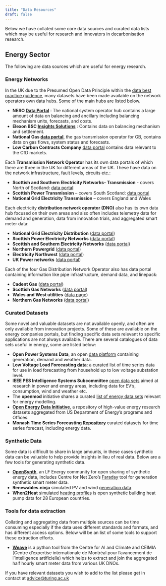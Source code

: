 ```yaml
---
title: "Data Resources"
draft: false
---
```


Below we have collated some core data sources and curated data lists which may be useful for research and innovators in decarbonisation research.

## Energy Sector

The following are data sources which are useful for energy research.

### Energy Networks

In the UK due to the Presumed Open Data Principle within the [data best practice guidence](https://www.ofgem.gov.uk/sites/default/files/2024-10/Track_Changes_Data_Best_Practice_Guidance_v301728394292260.pdf), many datasets have been made available on the network operators own data hubs. Some of the main hubs are listed below.
* **NESO [Data Portal](https://www.neso.energy/data-portal)** : The national system operator hub contains a large amount of data on balancing and ancillary including balancing mechanism units, forecasts, and costs. 
* **Elexon BSC [Insights Solutions](https://bmrs.elexon.co.uk/)** : Contains data on balancing mechanism and settlement. 
*	**National Gas [data portal](https://data.nationalgas.com/)**, the gas transmission operator for GB, contains data on gas flows, system status and forecasts.
* **Low Carbon Contracts Company** [data portal](https://dp.lowcarboncontracts.uk/dataset/) contains data relevant to the CfD markets. 

Each **Transmission Network Operator** has its own data portals of which there are three in the UK for different areas of the UK. These have data on the network infrastructure, fault levels, circuits etc.:
* **Scottish and Southern Electricity Networks– Transmission** - covers North of Scotland: [data portal](https://ssentransmission.opendatasoft.com/pages/homepage/)
* **Scottish Power Transmission** – covers South Scotland: [data portal](https://spenergynetworks.opendatasoft.com/pages/home/)
* **National Grid Electricity Transmission** – covers England and Wales
  
Each electricity **distribution network operator (DNO)** also has its own data hub focused on their own areas and also often includes telemetry data for demand and generation, data from innovation trials, and aggregated smart meter data:
* **National Grid Electricity Distribution** ([data portal](https://connecteddata.nationalgrid.co.uk/))
* **Scottish Power Electricity Networks** ([data portal](https://spenergynetworks.opendatasoft.com/pages/home/))
* **Scottish and Southern Electricity Networks** ([data portal](https://data.ssen.co.uk/))
* **Northern Powergrid** ([data portal](https://northernpowergrid.opendatasoft.com/pages/home/))
* **Electricity Northwest** ([data portal](https://www.enwl.co.uk/future-energy/data-and-digitalisation/data-portal/))
* **UK Power networks** ([data portal](https://www.ukpowernetworks.co.uk/our-company/open-data-portal))

Each of the four Gas Distribution Network Operator also has data portal containing information like pipe infrastructure, demand data, and linepack:
* **Cadent Gas** ([data portal](https://cadentgas.opendatasoft.com/pages/welcome/))
* **Scottish Gas Networks** ([data portal](https://www.sgn.co.uk/open-data-sharing-portal))
* **Wales and West utilities** ([data page](https://www.wwutilities.co.uk/about-us/data-digitalisation/))
* **Northern Gas Networks** ([data portal](https://northerngasopendataportal.co.uk/))

### Curated Datasets
Some novel and valuable datasets are not available openly, and often are only available from innovation projects. Some of these are available on the energy companies portals, but finding specific data sets relevant to specific applications are not always available. There are several catalogues of data sets useful in energy, some are listed below:
* **Open Power Systems Data**, an open [data platform](https://open-power-system-data.org/) containing generation, demand and weather data.
* **Low Voltage Load Forecasting [data](https://low-voltage-loadforecasting.github.io/)**:  a curated list of time series data for use in load forecasting from household up to low voltage substation level.
* **IEEE PES Intelligence Systems Subcommittee** [open data sets]( https://site.ieee.org/pes-iss/data-sets/) aimed at research in power and energy areas, including data for EV’s, consumption, wind and weather etc.
* The **openmod** initiative shares a curated [list of energy data sets](https://wiki.openmod-initiative.org/wiki/Data) relevant for energy modelling.
* **[Open Energy Data Initiative](https://data.openei.org/)**, a repository of high-value energy research datasets aggregated from US Department of Energy’s programs and Offices.
* **Monash Time Series Forecasting [Repository](https://forecastingdata.org/)** curated datasets for time series forecast, including energy data.


### Synthetic Data
Some data is difficult to share in large amounts, in these cases synthetic data can be valuable to help provide insights in lieu of real data. Below are a few tools for generating synthetic data. 
* **[OpenSynth](https://lfenergy.org/projects/opensynth/)**, an LF Energy community for open sharing of synthetic energy data, includes Centre for Net Zero’s [Faraday]( https://www.centrefornetzero.org/technologies/faraday) tool for generation synthetic smart meter data.
* **Renewables.ninja** simulated PV and wind [generation data](https://data.open-power-system-data.org/ninja_pv_wind_profiles/2020-09-16)
* **When2Heat** simulated [heating profiles]( https://data.open-power-system-data.org/when2heat/2023-07-27) is open synthetic building heat pump data for 28 European countries. 

### Tools for data extraction
Collating and aggregating data from multiple sources can be time consuming especially if the data uses different standards and formats, and has different access options. Below will be an list of some tools to support these extraction efforts. 
* **[Weave](https://weave.energy/)** is a python tool from the Centre for AI and Climate and CEIMIA (Centre d’expertise internationale de Montréal pour l’avancement de l’intelligence artificielle) which helps to extract and join the aggregated half hourly smart meter data from various UK DNOs.

If you have relevant datasets you wish to add to the list please get in contact at advice@turing.ac.uk
